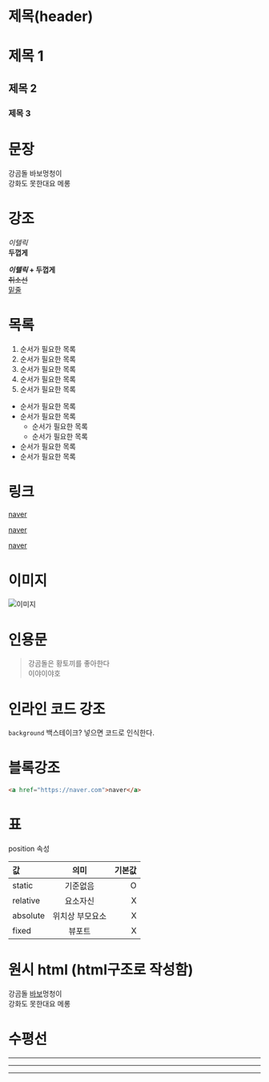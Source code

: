 # 제목(header)

# 제목 1
## 제목 2
### 제목 3

# 문장

강곰돌 바보멍청이<br>
강화도 못한대요 메롱  

# 강조

_이텔릭_  
**두껍게**  

**_이텔릭_ + 두껍게**  
~~취소선~~  
<u>밑줄</u>

# 목록
1. 순서가 필요한 목록
1. 순서가 필요한 목록
  1. 순서가 필요한 목록
1. 순서가 필요한 목록
1. 순서가 필요한 목록

- 순서가 필요한 목록
- 순서가 필요한 목록
  - 순서가 필요한 목록
  - 순서가 필요한 목록
- 순서가 필요한 목록
- 순서가 필요한 목록


# 링크  

<a href="https://naver.com">naver</a>

[naver](https://naver.com)

[naver](https://naver.com "네이버로이동")

# 이미지
![이미지](https://blogpfthumb-phinf.pstatic.net/MjAyMTA1MjBfNzYg/MDAxNjIxNTEzNzc0OTI1.9F4fhQHJwpvaDNBdl_b7UldCmua0wmIW9jtNYVTj5tkg.tf1B05A7DjMBG3EhPl3yUZmqnDR7fwzUdoy4p0fylzAg.PNG.heesun945/KakaoTalk_20210520_203821841.png?type=w161)

# 인용문
> 강곰돌은 황토끼를 좋아한다  
> 이야이야호

# 인라인 코드 강조
`background`
백스테이크? 넣으면 코드로 인식한다.

# 블록강조
```html
<a href="https://naver.com">naver</a>
```

# 표
position 속성

값 | 의미 | 기본값 |
:--|:--:|--:
static | 기준없음 | O
relative | 요소자신 | X
absolute | 위치상 부모요소 | X
fixed | 뷰포트 | X

# 원시 html (html구조로 작성함)

강곰돌 <span style="text-decoration:underline">바보</span>멍청이<br>
강화도 못한대요 메롱  

# 수평선

---
***
___
